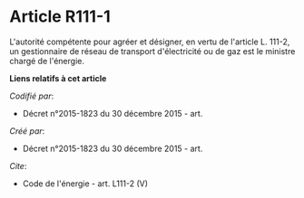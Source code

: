 # Article R111-1

L'autorité compétente pour agréer et désigner, en vertu de l'article L. 111-2, un gestionnaire de réseau de transport
d'électricité ou de gaz est le ministre chargé de l'énergie.

**Liens relatifs à cet article**

_Codifié par_:

  - Décret n°2015-1823 du 30 décembre 2015 - art.

_Créé par_:

  - Décret n°2015-1823 du 30 décembre 2015 - art.

_Cite_:

  - Code de l'énergie - art. L111-2 (V)
